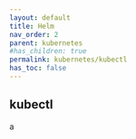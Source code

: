 ```yaml
---
layout: default
title: Helm
nav_order: 2
parent: kubernetes
#has_children: true
permalink: kubernetes/kubectl
has_toc: false
---
```


## kubectl
a